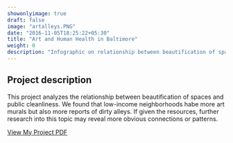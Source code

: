 ```yaml
---
showonlyimage: true
draft: false
image: "artalleys.PNG"
date: "2016-11-05T18:25:22+05:30"
title: "Art and Human Health in Baltimore"
weight: 0
description: "Infographic on relationship between beautification of spaces and public clealiness in Baltimore, MD."
---
```

## Project description

This project analyzes the relationship between beautification of spaces and public cleanliness. We found that low-income neighborhoods habe more art murals but also more reports of dirty alleys. If given the resources, further research into this topic may reveal more obvious connections or patterns.

[View My Project PDF](/pdf/doesartcleanalleys.pdf)